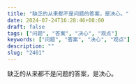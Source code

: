 ```yaml
---
title: "缺乏的从来都不是问题的答案，是决心。"
date: 2024-07-24T16:28:46+08:00
draft: false
tags: ["问题", "答案", "决心", "观点"]
keywords: ["问题", "答案", "决心", "观点"]
description: ""
slug: "2401"
---
```


缺乏的从来都不是问题的答案，是决心。